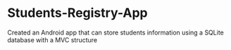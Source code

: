 # Students-Registry-App
Created an Android app that can store students information using a SQLite database with a MVC structure
